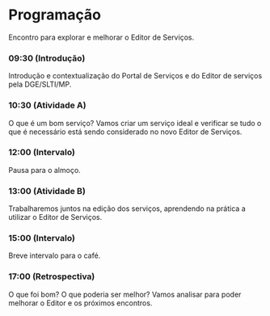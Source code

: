 # Programação
Encontro para explorar e melhorar o Editor de Serviços.

### 09:30 (Introdução)
Introdução e contextualização do Portal de Serviços e do Editor de serviços pela DGE/SLTI/MP. 

### 10:30 (Atividade A)
O que é um bom serviço? Vamos criar um serviço ideal e verificar se tudo o que é necessário está sendo considerado no novo Editor de Serviços.

### 12:00 (Intervalo)
Pausa para o almoço.

### 13:00 (Atividade B)
Trabalharemos juntos na edição dos serviços, aprendendo na prática a utilizar o Editor de Serviços. 

### 15:00 (Intervalo)
Breve intervalo para o café. 

### 17:00 (Retrospectiva)
O que foi bom? O que poderia ser melhor? Vamos analisar para poder melhorar o Editor e os próximos encontros.
